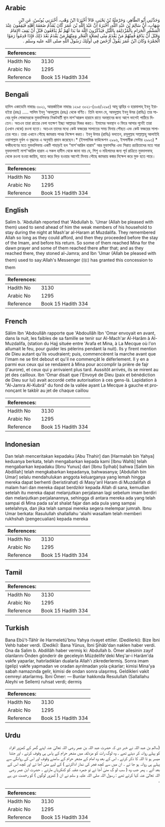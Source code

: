 ## Arabic


<div dir="rtl" lang="ar" style={{fontSize:'larger',backgroundColor:'#f8f9fa',padding:20}}>
وَحَدَّثَنِي أَبُو الطَّاهِرِ، وَحَرْمَلَةُ بْنُ يَحْيَى، قَالاَ أَخْبَرَنَا ابْنُ وَهْبٍ، أَخْبَرَنِي يُونُسُ، عَنِ ابْنِ شِهَابٍ، أَنَّ سَالِمَ بْنَ عَبْدِ اللَّهِ، أَخْبَرَهُ أَنَّ عَبْدَ اللَّهِ بْنَ عُمَرَ كَانَ يُقَدِّمُ ضَعَفَةَ أَهْلِهِ فَيَقِفُونَ عِنْدَ الْمَشْعَرِ الْحَرَامِ بِالْمُزْدَلِفَةِ بِاللَّيْلِ فَيَذْكُرُونَ اللَّهَ مَا بَدَا لَهُمْ ثُمَّ يَدْفَعُونَ قَبْلَ أَنْ يَقِفَ الإِمَامُ وَقَبْلَ أَنْ يَدْفَعَ فَمِنْهُمْ مَنْ يَقْدَمُ مِنًى لِصَلاَةِ الْفَجْرِ وَمِنْهُمْ مَنْ يَقْدَمُ بَعْدَ ذَلِكَ فَإِذَا قَدِمُوا رَمَوُا الْجَمْرَةَ وَكَانَ ابْنُ عُمَرَ يَقُولُ أَرْخَصَ فِي أُولَئِكَ رَسُولُ اللَّهِ صلى الله عليه وسلم ‏.‏
</div>
<div style={{backgroundColor:'#f8f9fa',padding:20, marginBottom: 10}}><table> <thead> <tr> <th>References:</th> <th></th> </tr> </thead> <tbody><tr><td>Hadith No</td><td>3130</td></tr><tr><td>Arabic No</td><td>1295</td></tr><tr><td>Reference</td><td>Book 15 Hadith 334</td></tr></tbody></table></div>

## Bengali


<div dir="ltr" lang="bn" style={{fontSize:'larger',backgroundColor:'#f8f9fa',padding:20}}>
হাদিস একাডেমি নাম্বারঃ ৩০২১, আন্তর্জাতিক নাম্বারঃ ১২৯৫ ৩০২১-(৩০৪/১২৯৫) আবূ ত্বাহির ও হারমালাহ্ ইবনু ইয়াহইয়া (রহঃ) ..... সালিম ইবনু 'আবদুল্লাহ (রহঃ) থেকে বর্ণিত। তিনি বলেন যে, আবদুল্লাহ ইবনু উমর (রাযিঃ) তার সাথের দুর্বল লোকদেরকে মুযদালিফার নিকটবর্তী স্থান মাশ'আরুল হারামে রাতে অবস্থানের জন্য আগে ভাগেই পাঠিয়ে দিতেন। অতএব তারা রাতের বেলা যতক্ষণ ইচ্ছা আল্লাহর যিকর করত। ইমামের অবস্থান ও ফিরে আসার পূর্বেই তারা (এখান থেকে) রওনা হতো। অতএব তাদের মধ্যে কেউ ফজরের সালাতের সময় মিনায় পৌছত এবং কেউ ফজরের সালাতের পরে। তারা এখানে পৌছে জামরায় পাথর নিক্ষেপ করত। ইবনু উমার (রাযিঃ) বলতেন, রসূলুল্লাহ সাল্লাল্লাহু আলাইহি ওয়াসাল্লাম দুর্বল ও বৃদ্ধদের এ অনুমতি প্রদান করেছেন।* (ইসলামিক ফাউন্ডেশন ২৯৯৬, ইসলামীক সেন্টার ২৯৯৩) * ফকীহগণের মতে মুযদালিফায় একটি পাহাড়ই হল “মাশ'আরিল হারাম” আর মুফাসসির এবং সিরাত রচয়িতাদের মতে সারা মুযদালফাই মাশা'আরিল হারাম এ সকল হাদীস থেকে জানা যায় যে, শিশু ও মহিলাদের জন্য পূর্ব রাত্রিতে মুযদালফাহ্ থেকে রওনা হওয়া জায়িয, যাতে করে ভিড় হওয়ার আগেই মিনায় পৌছে জামরায় কঙ্কর নিক্ষেপ করে মুক্ত হতে পারে।
</div>
<div style={{backgroundColor:'#f8f9fa',padding:20, marginBottom: 10}}><table> <thead> <tr> <th>References:</th> <th></th> </tr> </thead> <tbody><tr><td>Hadith No</td><td>3130</td></tr><tr><td>Arabic No</td><td>1295</td></tr><tr><td>Reference</td><td>Book 15 Hadith 334</td></tr></tbody></table></div>

## English


<div dir="ltr" lang="en" style={{fontSize:'larger',backgroundColor:'#f8f9fa',padding:20}}>
Salim b. 'Abdullah reported that 'Abdullah b. 'Umar (Allah be pleased with them) used to send ahead of him the weak members of his household to stay during the night at Mash'ar al-Haram at Muzdalifa. They remembered Allah so long as they could afford, and then they proceeded before the stay of the Imam, and before his return. So some of them reached Mina for the dawn prayer and some of them reached there after that; and as they reached there, they stoned al-Jamra; and Ibn 'Umar (Allah be pleased with them) used to say:Allah's Messenger (ﷺ) has granted this concession to them
</div>
<div style={{backgroundColor:'#f8f9fa',padding:20, marginBottom: 10}}><table> <thead> <tr> <th>References:</th> <th></th> </tr> </thead> <tbody><tr><td>Hadith No</td><td>3130</td></tr><tr><td>Arabic No</td><td>1295</td></tr><tr><td>Reference</td><td>Book 15 Hadith 334</td></tr></tbody></table></div>

## French


<div dir="ltr" lang="fr" style={{fontSize:'larger',backgroundColor:'#f8f9fa',padding:20}}>
Sâlim Ibn 'Abdoullâh rapporte que 'Abdoullâh Ibn 'Omar envoyait en avant, dans la nuit, les faibles de sa famille se tenir sur Al-Mach'ar Al-Harâm à Al-Muzdalifa, (station du Hajj située entre 'Arafa et Mina, à La Mecque où l'on allumait le feu, pour guider les pèlerins pendant la nuit). Ils y firent mention de Dieu autant qu'ils voudraient; puis, commencèrent la marche avant que l'imam ne se tînt debout et qu'il ne commençât le déferlement. Il y en a parmi eux ceux qui se rendaient à Mina pour accomplir la prière de fajr (l'aurore), et ceux qui y arrivaient plus tard. Aussitôt arrivés, ils se mirent au jet des cailloux. Ibn 'Omar disait que l'Envoyé de Dieu (paix et bénédiction de Dieu sur lui) avait accordé cette autorisation à ces gens-là. Lapidation à "Al-Jamra Al-Kubrâ" du fond de la vallée ayant La Mecque à gauche et prononçant le takbîr au jet de chaque caillou
</div>
<div style={{backgroundColor:'#f8f9fa',padding:20, marginBottom: 10}}><table> <thead> <tr> <th>References:</th> <th></th> </tr> </thead> <tbody><tr><td>Hadith No</td><td>3130</td></tr><tr><td>Arabic No</td><td>1295</td></tr><tr><td>Reference</td><td>Book 15 Hadith 334</td></tr></tbody></table></div>

## Indonesian


<div dir="ltr" lang="id" style={{fontSize:'larger',backgroundColor:'#f8f9fa',padding:20}}>
Dan telah menceritakan kepadaku [Abu Thahir] dan [Harmalah bin Yahya] keduanya berkata, telah mengabarkan kepada kami [Ibnu Wahb] telah mengabarkan kepadaku [Ibnu Yunus] dari [Ibnu Syihab] bahwa [Salim bin Abdillah] telah mengkabarkan kepadanya, bahwasanya; [Abdullah bin Umar] selalu mendahulukan anggota keluarganya yang lemah hingga mereka dapat berhenti (beristirahat) di Masy'aril Haram di Muzdalifah di malam hari dan mereka dapat berdzikir kepada Allah di sana, kemudian setelah itu mereka dapat melanjutkan perjalanan lagi sebelum imam berdiri dan melanjutkan perjalanannya, sehingga di antara mereka ada yang telah sampai di Mina pada sa'at shalat fajar dan ada pula yang sampai setelahnya, dan jika telah sampai mereka segera melempar jumrah. Ibnu Umar berkata: Rasulullah shallallahu 'alaihi wasallam telah memberi rukhshah (pengecualian) kepada mereka
</div>
<div style={{backgroundColor:'#f8f9fa',padding:20, marginBottom: 10}}><table> <thead> <tr> <th>References:</th> <th></th> </tr> </thead> <tbody><tr><td>Hadith No</td><td>3130</td></tr><tr><td>Arabic No</td><td>1295</td></tr><tr><td>Reference</td><td>Book 15 Hadith 334</td></tr></tbody></table></div>

## Tamil


<div dir="ltr" lang="ta" style={{fontSize:'larger',backgroundColor:'#f8f9fa',padding:20}}>

</div>
<div style={{backgroundColor:'#f8f9fa',padding:20, marginBottom: 10}}><table> <thead> <tr> <th>References:</th> <th></th> </tr> </thead> <tbody><tr><td>Hadith No</td><td>3130</td></tr><tr><td>Arabic No</td><td>1295</td></tr><tr><td>Reference</td><td>Book 15 Hadith 334</td></tr></tbody></table></div>

## Turkish


<div dir="ltr" lang="tr" style={{fontSize:'larger',backgroundColor:'#f8f9fa',padding:20}}>
Bana Ebû't-Tâhîr ile Harmeletü'bnu Yahya rivayet ettiler. (Dedilerki): Bize İbni Vehb haber verdi. (Dediki): Bana Yûnus, İbni Şihâb'dan naklen haber verdi. Ona da Salim b. Abdillâh haber vermiş ki: Abdullah b. Ömer ailesinin zayıf olanlarını Önden gönderir de geceleyin Müzdelife'deki Meş'ar-i Harâm'da vakfe yaparlar, hatırladıkları dualarla Allah'ı zikrederlermiş. Sonra imam (gelip) vakfe yapmadan ve oradan ayrılmadan yola çıkarlar; kimisi Mina'ya sabah namazında gelir, kimisi de ondan sonra ulaşırmış. Geldikleri vakit cemreyi atarîarmış. İbni Ömer: — Bunlar hakkında Resulullah (Sallallahu Aleyhi ve Sellem) ruhsat verdi; dermiş
</div>
<div style={{backgroundColor:'#f8f9fa',padding:20, marginBottom: 10}}><table> <thead> <tr> <th>References:</th> <th></th> </tr> </thead> <tbody><tr><td>Hadith No</td><td>3130</td></tr><tr><td>Arabic No</td><td>1295</td></tr><tr><td>Reference</td><td>Book 15 Hadith 334</td></tr></tbody></table></div>

## Urdu


<div dir="rtl" lang="ur" style={{fontSize:'larger',backgroundColor:'#f8f9fa',padding:20}}>
(سالم بن عبد اللہ نے خبر دی کہ حضرت عبد اللہ بن عمر رضی اللہ تعالیٰ عنہ اپنے گھر کے کمزور افراد کو پہلے روانہ کر دیتے تھے ۔ وہ لوگ رات کو مزدلفہ میں مشعر حرام کے پاس ہی وقوف کرتے ، اور جتنا میسر ہو تا اللہ کا ذکر کرتے ، اس کے بعد وہ امام کے مشعر حرام کے سامنے وقوف اور اس کی روانگی سے پہلے ہی روانہ ہو جا تے ۔ ان میں سے کچھ فجر کی نماز اداکرنے ) کے لیے منیٰ آجا تے اور کچھ اس کے بعد آتے ۔ پھر جب وہ ( سب لو گ منیٰ آجا تے تو جمرہ عقبہ کو کنکریاں مارتے ۔ حضرت ابن عمر رضی اللہ تعالیٰ عنہ کہا کرتے تھے : رسول اللہ صلی اللہ علیہ و سلم نے ان ( کمزور لوگوں ) کو رخصت دی ہے ۔
</div>
<div style={{backgroundColor:'#f8f9fa',padding:20, marginBottom: 10}}><table> <thead> <tr> <th>References:</th> <th></th> </tr> </thead> <tbody><tr><td>Hadith No</td><td>3130</td></tr><tr><td>Arabic No</td><td>1295</td></tr><tr><td>Reference</td><td>Book 15 Hadith 334</td></tr></tbody></table></div>